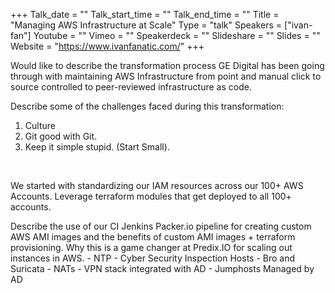 +++
Talk_date = ""
Talk_start_time = ""
Talk_end_time = ""
Title = "Managing AWS Infrastructure at Scale"
Type = "talk"
Speakers = ["ivan-fan"]
Youtube = ""
Vimeo = ""
Speakerdeck = ""
Slideshare = ""
Slides = ""
Website = "https://www.ivanfanatic.com/"
+++

Would like to describe the transformation process GE Digital has been going through with maintaining AWS Infrastructure from point and manual click to source controlled to peer-reviewed infrastructure as code.

Describe some of the challenges faced during this transformation: 

1. Culture 
2. Git good with Git. 
3. Keep it simple stupid. (Start Small). 
<br> 

We started with standardizing our IAM resources across our 100+ AWS Accounts. Leverage terraform modules that get deployed to all 100+ accounts.
<br>

Describe the use of our CI Jenkins Packer.io pipeline for creating custom AWS AMI images and the benefits of custom AMI images + terraform provisioning. Why this is a game changer at Predix.IO for scaling out instances in AWS. - NTP - Cyber Security Inspection Hosts - Bro and Suricata - NATs - VPN stack integrated with AD - Jumphosts Managed by AD